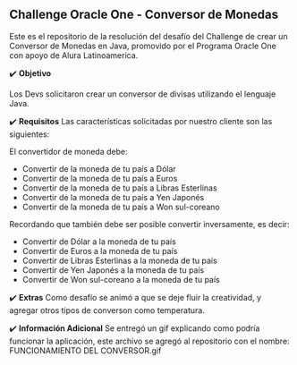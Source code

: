 <h2>Challenge Oracle One - Conversor de Monedas</h2>

Este es el repositorio de la resolución del desafío del Challenge de crear un Conversor de Monedas en Java,
promovido por el Programa Oracle One con apoyo de Alura Latinoamerica.

✔️ **Objetivo**

Los Devs solicitaron crear un conversor de divisas utilizando el lenguaje Java.

✔️ **Requisitos**
Las características solicitadas por nuestro cliente son las siguientes:

El convertidor de moneda debe:

- Convertir de la moneda de tu país a Dólar
- Convertir de la moneda de tu país a Euros
- Convertir de la moneda de tu país a Libras Esterlinas
- Convertir de la moneda de tu país a Yen Japonés
- Convertir de la moneda de tu país a Won sul-coreano

Recordando que también debe ser posible convertir inversamente, es decir:
- Convertir de Dólar a la moneda de tu país
- Convertir de Euros a la moneda de tu país
- Convertir de Libras Esterlinas a la moneda de tu país
- Convertir de Yen Japonés a la moneda de tu país
- Convertir de Won sul-coreano a la moneda de tu país

✔️ **Extras**
Como desafío se animó a que se deje fluir la creatividad, y agregar otros tipos de converson como temperatura.

✔️ **Información Adicional**
Se entregó un gif explicando como podría funcionar la aplicación, este archivo se agregó al repositorio con el nombre: FUNCIONAMIENTO DEL CONVERSOR.gif